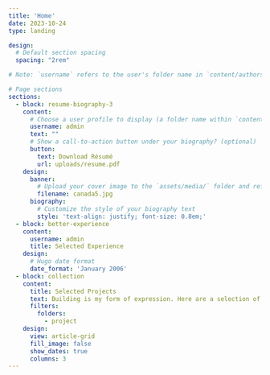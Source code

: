 ```yaml
---
title: 'Home'
date: 2023-10-24
type: landing

design:
  # Default section spacing
  spacing: "2rem"

# Note: `username` refers to the user's folder name in `content/authors/`

# Page sections
sections:
  - block: resume-biography-3
    content:
      # Choose a user profile to display (a folder name within `content/authors/`)
      username: admin
      text: ""
      # Show a call-to-action button under your biography? (optional)
      button:
        text: Download Résumé
        url: uploads/resume.pdf
    design:
      banner:
        # Upload your cover image to the `assets/media/` folder and reference it here
        filename: canada5.jpg
      biography:
        # Customize the style of your biography text
        style: 'text-align: justify; font-size: 0.8em;'
  - block: better-experience
    content:
      username: admin
      title: Selected Experience
    design:
      # Hugo date format
      date_format: 'January 2006'
  - block: collection
    content:
      title: Selected Projects
      text: Building is my form of expression. Here are a selection of projects that I have worked on over the years.
      filters:
        folders:
          - project
    design:
      view: article-grid
      fill_image: false
      show_dates: true
      columns: 3
---
```

